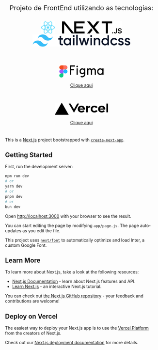 <div align="center" style="font-size: 22px">
    <p>Projeto de FrontEnd utilizando as tecnologias:</p>
</div>

<div align="center" style="padding: 10px 0px">
    <img height="40px" style="margin: 0px 10px" src="./public/React-icon.svg">
    <img height="40px" style="margin: 0px 10px" src="./public/next.svg">
    <img height="40px" style="margin: 0px 10px" src="./public/tailwindcss.svg">
</div>

#

<div align="center" style="padding: 10px 0px 0px 0px">
    <a href="https://www.figma.com/file/sdXDv5Pi6qCDBW2Ui9gWD6/Restaurant---Sujeito-Programador-(Community)?type=design&node-id=0-1&mode=design&t=A6gYxnhBlBP4smSv-0">
        <img height="40px" src="./public/figma.svg">
        <p>Clique aqui</p>
    </a>
</div>

#

<div align="center" style="padding: 10px 0px 00px 0px">
    <a href="https://projeto-menu-carrinho-compras.vercel.app/">
        <img height="40px" src="./public/vercel.svg">
        <p>Clique aqui</p>
    </a>
</div>

#

This is a [Next.js](https://nextjs.org/) project bootstrapped with [`create-next-app`](https://github.com/vercel/next.js/tree/canary/packages/create-next-app).

## Getting Started

First, run the development server:

```bash
npm run dev
# or
yarn dev
# or
pnpm dev
# or
bun dev
```

Open [http://localhost:3000](http://localhost:3000) with your browser to see the result.

You can start editing the page by modifying `app/page.js`. The page auto-updates as you edit the file.

This project uses [`next/font`](https://nextjs.org/docs/basic-features/font-optimization) to automatically optimize and load Inter, a custom Google Font.

## Learn More

To learn more about Next.js, take a look at the following resources:

- [Next.js Documentation](https://nextjs.org/docs) - learn about Next.js features and API.
- [Learn Next.js](https://nextjs.org/learn) - an interactive Next.js tutorial.

You can check out [the Next.js GitHub repository](https://github.com/vercel/next.js/) - your feedback and contributions are welcome!

## Deploy on Vercel

The easiest way to deploy your Next.js app is to use the [Vercel Platform](https://vercel.com/new?utm_medium=default-template&filter=next.js&utm_source=create-next-app&utm_campaign=create-next-app-readme) from the creators of Next.js.

Check out our [Next.js deployment documentation](https://nextjs.org/docs/deployment) for more details.
